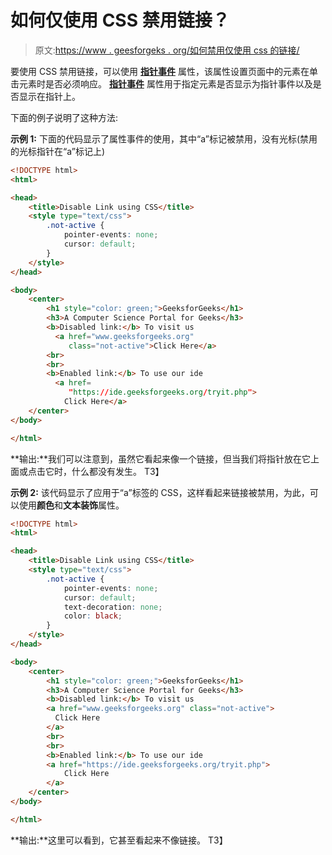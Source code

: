 # 如何仅使用 CSS 禁用链接？

> 原文:[https://www . geesforgeks . org/如何禁用仅使用 css 的链接/](https://www.geeksforgeeks.org/how-to-disable-a-link-using-only-css/)

要使用 CSS 禁用链接，可以使用 **[指针事件](https://www.geeksforgeeks.org/css-pointer-events-property/)** 属性，该属性设置页面中的元素在单击元素时是否必须响应。 **[指针事件](https://www.geeksforgeeks.org/css-pointer-events-property/)** 属性用于指定元素是否显示为指针事件以及是否显示在指针上。

下面的例子说明了这种方法:

**示例 1:** 下面的代码显示了属性事件的使用，其中“a”标记被禁用，没有光标(禁用的光标指针在“a”标记上)

```html
<!DOCTYPE html>
<html>

<head>
    <title>Disable Link using CSS</title>
    <style type="text/css">
        .not-active {
            pointer-events: none;
            cursor: default;
        }
    </style>
</head>

<body>
    <center>
        <h1 style="color: green;">GeeksforGeeks</h1>
        <h3>A Computer Science Portal for Geeks</h3>
        <b>Disabled link:</b> To visit us 
          <a href="www.geeksforgeeks.org"
             class="not-active">Click Here</a>
        <br>
        <br>
        <b>Enabled link:</b> To use our ide 
          <a href=
             "https://ide.geeksforgeeks.org/tryit.php">
            Click Here</a>
    </center>
</body>

</html>
```

**输出:**我们可以注意到，虽然它看起来像一个链接，但当我们将指针放在它上面或点击它时，什么都没有发生。
T3】

**示例 2:** 该代码显示了应用于“a”标签的 CSS，这样看起来链接被禁用，为此，可以使用**颜色**和**文本装饰**属性。

```html
<!DOCTYPE html>
<html>

<head>
    <title>Disable Link using CSS</title>
    <style type="text/css">
        .not-active {
            pointer-events: none;
            cursor: default;
            text-decoration: none;
            color: black;
        }
    </style>
</head>

<body>
    <center>
        <h1 style="color: green;">GeeksforGeeks</h1>
        <h3>A Computer Science Portal for Geeks</h3>
        <b>Disabled link:</b> To visit us
        <a href="www.geeksforgeeks.org" class="not-active">
          Click Here
        </a>
        <br>
        <br>
        <b>Enabled link:</b> To use our ide
        <a href="https://ide.geeksforgeeks.org/tryit.php">
            Click Here
        </a>
    </center>
</body>

</html>
```

**输出:**这里可以看到，它甚至看起来不像链接。
T3】